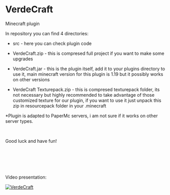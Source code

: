# VerdeCraft
Minecraft plugin

In repository you can find 4 directories:

  - src     -         here you can check plugin code

  - VerdeCraft.zip  -  this is compresed full project if you want to make some upgrades

  - VerdeCraft.jar -   this is the plugin itself, add it to your plugins directory to use it,
                  main minecraft version for this plugin is 1.19 but it possibly works on other versions
                  
  - VerdeCraft Texturepack.zip -  this is compresed texturepack folder, its not necessary but highly recommended 
                              to take advantage of those customized texture for our plugin, 
                              if you want to use it just unpack this zip in resourcepack folder in your .minecraft
                  
*Plugin is adapted to PaperMc servers, i am not sure if it works on other server types.        

<br />    

Good luck and have fun!

<br />  
<br />  
<br />  
<br />  



Video presentation:

[![VerdeCraft](https://img.youtube.com/vi/oQ2xUcVYId8/0.jpg)](https://www.youtube.com/watch?v=oQ2xUcVYId8)

